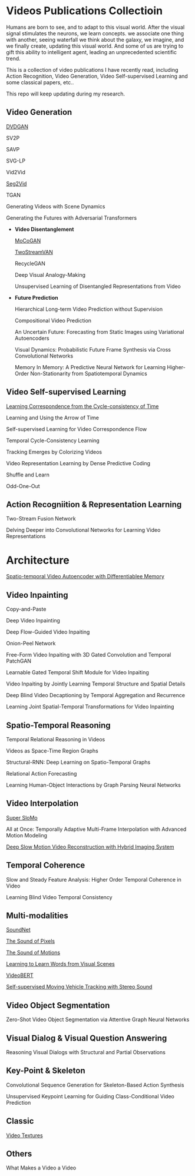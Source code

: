 # Videos Publications Collectioin

Humans are born to see, and to adapt to this visual world. After the visual signal stimulates the neurons, we learn concepts. we associate one thing with another, seeing waterfall we think about the galaxy, we imagine, and we finally create, updating this visual world. And some of us are trying to gift this ability to intelligent agent, leading an unprecedented scientific trend.

This is a collection of video publications I have recently read, including Action Recognition, Video Generation, Video Self-supervised Learning and some classical papers, etc..

This repo will keep updating during my research.




## Video Generation

[DVDGAN](VideoGeneration/DVDGAN.md)

SV2P

SAVP

SVG-LP

Vid2Vid

[Seg2Vid](https://github.com/antony0621/Publications-of-Video/blob/master/VideoGeneration/Seg2Vid.md)

TGAN

Generating Videos with Scene Dynamics

Generating the Futures with Adversarial Transformers

* **Video Disentanglement**

  [MoCoGAN](https://github.com/antony0621/Publications-of-Video/blob/master/VideoGeneration/MoCoGAN.md)

  [TwoStreamVAN](https://github.com/antony0621/Publications-of-Video/blob/master/VideoGeneration/TwoStreamVAN.md)

  RecycleGAN

  Deep Visual Analogy-Making

  Unsupervised Learning of Disentangled Representations from Video

* **Future Prediction**

  Hierarchical Long-term Video Prediction without Supervision

  Compositional Video Prediction

  An Uncertain Future: Forecasting from Static Images using Variational Autoencoders

  Visual Dynamics: Probabilistic Future Frame Synthesis via Cross Convolutional Networks

  Memory In Memory: A Predictive Neural Network for Learning Higher-Order Non-Stationarity from Spatiotemporal Dynamics



## Video Self-supervised Learning

[Learning Correspondence from the Cycle-consistency of Time](https://github.com/antony0621/Videos-Publications-Collection/blob/master/VideoSSL/Learning_Correspondence_from_the_Cycle-consistency_of_Time.md)

Learning and Using the Arrow of Time

Self-supervised Learning for Video Correspondence Flow

Temporal Cycle-Consistency Learning

Tracking Emerges by Colorizing Videos

Video Representation Learning by Dense Predictive Coding

Shuffle and Learn

Odd-One-Out



## Action Recogniition & Representation Learning

Two-Stream Fusion Network

Delving Deeper into Convolutional Networks for Learning Video Representations



# Architecture

[Spatio-temporal Video Autoencoder with Differentiablee Memory](https://github.com/antony0621/Videos-Publications-Collection/blob/master/Architecture/Spatio-temporal%20Video%20Autoencoder%20with%20Differentiablee%20Memory.md)



## Video Inpainting

Copy-and-Paste

Deep Video Inpainting

Deep Flow-Guided Video Inpaiting

Onion-Peel Network

Free-Form Video Inpaiting with 3D Gated Convolution and Temporal PatchGAN

Learnable Gated Temporal Shift Module for Video Inpaiting

Video Inpaiting by Jointly Learning Temporal Structure and Spatial Details

Deep Blind Video Decaptioning by Temporal Aggregation and Recurrence

Learning Joint Spatial-Temporal Transformations for Video Inpainting



## Spatio-Temporal Reasoning

Temporal Relational Reasoning in Videos

Videos as Space-Time Region Graphs

Structural-RNN: Deep Learning on Spatio-Temporal Graphs

Relational Action Forecasting

Learning Human-Object Interactions by Graph Parsing Neural Networks



## Video Interpolation

[Super SloMo](https://github.com/antony0621/Videos-Publications-Collection/blob/master/VideoInterpolation/SuperSloMo.md)

All at Once: Temporally Adaptive Multi-Frame Interpolation with Advanced Motion Modeling

[Deep Slow Motion Video Reconstruction with Hybrid Imaging System](https://github.com/antony0621/Videos-Publications-Collection/blob/master/VideoInterpolation/DeepSloMo.md)



## Temporal Coherence

Slow and Steady Feature Analysis: Higher Order Temporal Coherence in Video

Learning Blind Video Temporal Consistency



## Multi-modalities

[SoundNet](https://github.com/antony0621/Videos-Publications-Collection/blob/master/Multi-modalities/SoundNet.md)

[The Sound of Pixels](https://github.com/antony0621/Videos-Publications-Collection/blob/master/Multi-modalities/The_Sound_of_Pixels.md)

[The Sound of Motions](https://github.com/antony0621/Videos-Publications-Collection/blob/master/Multi-modalities/The_Sound_of_Motions.md)

[Learning to Learn Words from Visual Scenes](https://github.com/antony0621/Videos-Publications-Collection/blob/master/Multi-modalities/Learning_to_Learn_words_from_Visual_Scenes.md)

[VideoBERT](https://github.com/antony0621/Videos-Publications-Collection/blob/master/Multi-modalities/VideoBERT.md)

[Self-supervised Moving Vehicle Tracking with Stereo Sound](https://github.com/antony0621/Videos-Publications-Collection/blob/master/Multi-modalities/Self-supervised_Moving_Vehicle_Tracking_with_Stereo_Sound.md)



## Video Object Segmentation

Zero-Shot Video Object Segmentation via Attentive Graph Neural Networks



## Visual Dialog & Visual Question Answering

Reasoning Visual Dialogs with Structural and Partial Observations



## Key-Point & Skeleton

Convolutional Sequence Generation for Skeleton-Based Action Synthesis

Unsupervised Keypoint Learning for Guiding Class-Conditional Video Prediction



## Classic

[Video Textures](Classic/VideoTextures.md)



## Others

What Makes a Video a Video







